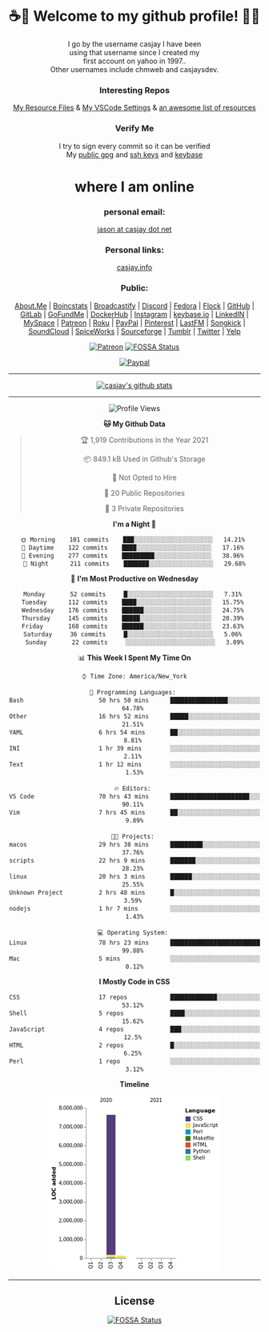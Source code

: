 <div align="center">  
  
# <strong> ☕👋 Welcome to my github profile! 👋🚀 </strong>  
  
I go by the username casjay I have been  
using that username since I created my  
first account on yahoo in 1997..  
Other usernames include chmweb and casjaysdev.  
  
### <strong> Interesting Repos </strong>  
[My Resource Files](https://github.com/casjay/resources) & 
[My VSCode Settings](https://github.com/casjay/vs-code) & 
[an awesome list of resources](https://github.com/casjay/awesome)
  
### <strong> Verify Me </strong>
I try to sign every commit so it can be verified  
My [public gpg](https://github.com/casjay/public/raw/master/jason.asc) and 
[ssh keys](https://github.com/casjay/public/raw/master/ssh_id.pub) and 
[keybase](https://keybase.io/casjay)  
  
# <strong> where I am online </strong>  
  
### <strong> personal email: </strong>  
[jason at casjay dot net](mailto:jason@casjay.net)  

### <strong> Personal links: </strong>  
[casjay.info](http://casjay.info)  
  
### <strong> Public: </strong>  
[About.Me](https://about.me/casjay) | 
[Boincstats](https://boincstats.com/en/page/profile/user/34665/) | 
[Broadcastify](http://www.radioreference.com/apps/user/?uid=184850) | 
[Discord](https://discord.gg/z2wS84v) | 
[Fedora](https://copr.fedorainfracloud.org/coprs/casjay) | 
[Flock](http://casjay.flock.com) | 
[GitHub](http://github.com/casjay) | 
[GitLab](http://gitlab.com/casjay) | 
[GoFundMe](https://www.gofundme.com/casjay) | 
[DockerHub](https://hub.docker.com/r/casjay/) | 
[Instagram](https://www.instagram.com/casjay/) | 
[keybase.io](http://keybase.io/casjay) | 
[LinkedIN](http://linkedin.com/in/casjay) | 
[MySpace](https://myspace.com/casjay) | 
[Patreon](https://www.patreon.com/casjay) | 
[Roku](https://my.roku.com/add/casjaysdev) | 
[PayPal](https://paypal.me/casjaysdev) | 
[Pinterest](https://www.pinterest.com/casjaysdev) | 
[LastFM](https://www.last.fm/user/Casjay) | 
[Songkick](https://www.songkick.com/users/casjay) | 
[SoundCloud](https://soundcloud.com/casjay) | 
[SpiceWorks](https://community.spiceworks.com/people/casjay) | 
[Sourceforge](https://sourceforge.net/u/chmweb/profile/) | 
[Tumblr](https://casjay.tumblr.com) | 
[Twitter](https://twitter.com/casjay) | 
[Yelp](https://www.yelp.com/user_details?userid=vSxaZZdqte5WhkOlsPqReQ)  
  
[![Patreon](https://img.shields.io/badge/patreon-donate-orange.svg)](https://www.patreon.com/casjay) [![FOSSA Status](https://app.fossa.com/api/projects/git%2Bgithub.com%2Fcasjay%2Fcasjay.svg?type=shield)](https://app.fossa.com/projects/git%2Bgithub.com%2Fcasjay%2Fcasjay?ref=badge_shield)

[![Paypal](https://img.shields.io/badge/Donate-PayPal-green.svg)](https://www.paypal.me/casjaysdev)  
  
---
[![casjay's github stats](https://gh-readme-stats.casjay.now.sh/api/?theme=dracula&username=casjay&show_icons=true)](https://github.com/casjay)  
  
---
<!--START_SECTION:waka-->
![Profile Views](http://img.shields.io/badge/Profile%20Views-62-blue)

**🐱 My Github Data** 

> 🏆 1,919 Contributions in the Year 2021
 > 
> 📦 849.1 kB Used in Github's Storage 
 > 
> 🚫 Not Opted to Hire
 > 
> 📜 20 Public Repositories 
 > 
> 🔑 3 Private Repositories  
 > 
**I'm a Night 🦉** 

```text
🌞 Morning    101 commits    ███░░░░░░░░░░░░░░░░░░░░░░   14.21% 
🌆 Daytime    122 commits    ████░░░░░░░░░░░░░░░░░░░░░   17.16% 
🌃 Evening    277 commits    █████████░░░░░░░░░░░░░░░░   38.96% 
🌙 Night      211 commits    ███████░░░░░░░░░░░░░░░░░░   29.68%

```
📅 **I'm Most Productive on Wednesday** 

```text
Monday       52 commits     █░░░░░░░░░░░░░░░░░░░░░░░░   7.31% 
Tuesday      112 commits    ████░░░░░░░░░░░░░░░░░░░░░   15.75% 
Wednesday    176 commits    ██████░░░░░░░░░░░░░░░░░░░   24.75% 
Thursday     145 commits    █████░░░░░░░░░░░░░░░░░░░░   20.39% 
Friday       168 commits    ██████░░░░░░░░░░░░░░░░░░░   23.63% 
Saturday     36 commits     █░░░░░░░░░░░░░░░░░░░░░░░░   5.06% 
Sunday       22 commits     ░░░░░░░░░░░░░░░░░░░░░░░░░   3.09%

```


📊 **This Week I Spent My Time On** 

```text
⌚︎ Time Zone: America/New_York

💬 Programming Languages: 
Bash                     50 hrs 50 mins      ████████████████░░░░░░░░░   64.78% 
Other                    16 hrs 52 mins      █████░░░░░░░░░░░░░░░░░░░░   21.51% 
YAML                     6 hrs 54 mins       ██░░░░░░░░░░░░░░░░░░░░░░░   8.81% 
INI                      1 hr 39 mins        ░░░░░░░░░░░░░░░░░░░░░░░░░   2.11% 
Text                     1 hr 12 mins        ░░░░░░░░░░░░░░░░░░░░░░░░░   1.53%

🔥 Editors: 
VS Code                  70 hrs 43 mins      ██████████████████████░░░   90.11% 
Vim                      7 hrs 45 mins       ██░░░░░░░░░░░░░░░░░░░░░░░   9.89%

🐱‍💻 Projects: 
macos                    29 hrs 38 mins      █████████░░░░░░░░░░░░░░░░   37.76% 
scripts                  22 hrs 9 mins       ███████░░░░░░░░░░░░░░░░░░   28.23% 
linux                    20 hrs 3 mins       ██████░░░░░░░░░░░░░░░░░░░   25.55% 
Unknown Project          2 hrs 48 mins       █░░░░░░░░░░░░░░░░░░░░░░░░   3.59% 
nodejs                   1 hr 7 mins         ░░░░░░░░░░░░░░░░░░░░░░░░░   1.43%

💻 Operating System: 
Linux                    78 hrs 23 mins      █████████████████████████   99.88% 
Mac                      5 mins              ░░░░░░░░░░░░░░░░░░░░░░░░░   0.12%

```

**I Mostly Code in CSS** 

```text
CSS                      17 repos            █████████████░░░░░░░░░░░░   53.12% 
Shell                    5 repos             ████░░░░░░░░░░░░░░░░░░░░░   15.62% 
JavaScript               4 repos             ███░░░░░░░░░░░░░░░░░░░░░░   12.5% 
HTML                     2 repos             █░░░░░░░░░░░░░░░░░░░░░░░░   6.25% 
Perl                     1 repo              ░░░░░░░░░░░░░░░░░░░░░░░░░   3.12%

```


**Timeline**

![Chart not found](https://raw.githubusercontent.com/casjay/casjay/master/charts/bar_graph.png) 


<!--END_SECTION:waka-->
  
---

## License
[![FOSSA Status](https://app.fossa.com/api/projects/git%2Bgithub.com%2Fcasjay%2Fcasjay.svg?type=large)](https://app.fossa.com/projects/git%2Bgithub.com%2Fcasjay%2Fcasjay?ref=badge_large)

</div>  
